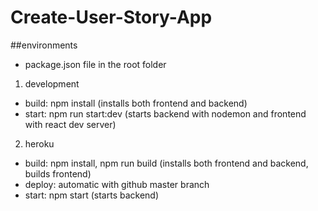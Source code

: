 # Create-User-Story-App

##environments
- package.json file in the root folder
1. development
- build: npm install (installs both frontend and backend)
- start: npm run start:dev (starts backend with nodemon and frontend with react dev server)
2. heroku
- build: npm install, npm run build (installs both frontend and backend, builds frontend)
- deploy: automatic with github master branch
- start: npm start (starts backend)
